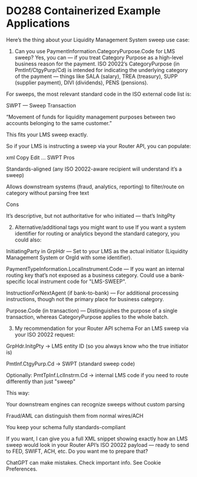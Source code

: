 # DO288 Containerized Example Applications

Here’s the thing about your Liquidity Management System sweep use case:

1. Can you use PaymentInformation.CategoryPurpose.Code for LMS sweep?
Yes, you can — if you treat Category Purpose as a high-level business reason for the payment. ISO 20022’s CategoryPurpose (in PmtInf/CtgyPurp/Cd) is intended for indicating the underlying category of the payment — things like SALA (salary), TREA (treasury), SUPP (supplier payment), DIVI (dividends), PENS (pensions).

For sweeps, the most relevant standard code in the ISO external code list is:

SWPT — Sweep Transaction

“Movement of funds for liquidity management purposes between two accounts belonging to the same customer.”

This fits your LMS sweep exactly.

So if your LMS is instructing a sweep via your Router API, you can populate:

xml
Copy
Edit
<PmtInf>
   ...
   <CtgyPurp>
      <Cd>SWPT</Cd>
   </CtgyPurp>
</PmtInf>
Pros

Standards-aligned (any ISO 20022-aware recipient will understand it’s a sweep)

Allows downstream systems (fraud, analytics, reporting) to filter/route on category without parsing free text

Cons

It’s descriptive, but not authoritative for who initiated — that’s InitgPty

2. Alternative/additional tags you might want to use
If you want a system identifier for routing or analytics beyond the standard category, you could also:

InitiatingParty in GrpHdr — Set to your LMS as the actual initiator (<Nm>Liquidity Management System</Nm> or OrgId with some identifier).

PaymentTypeInformation.LocalInstrument.Code — If you want an internal routing key that’s not exposed as a business category. Could use a bank-specific local instrument code for "LMS-SWEEP".

InstructionForNextAgent (if bank-to-bank) — For additional processing instructions, though not the primary place for business category.

Purpose.Code (in transaction) — Distinguishes the purpose of a single transaction, whereas CategoryPurpose applies to the whole batch.

3. My recommendation for your Router API schema
For an LMS sweep via your ISO 20022 request:

GrpHdr.InitgPty → LMS entity ID (so you always know who the true initiator is)

PmtInf.CtgyPurp.Cd → SWPT (standard sweep code)

Optionally: PmtTpInf.LclInstrm.Cd → internal LMS code if you need to route differently than just "sweep"

This way:

Your downstream engines can recognize sweeps without custom parsing

Fraud/AML can distinguish them from normal wires/ACH

You keep your schema fully standards-compliant

If you want, I can give you a full XML snippet showing exactly how an LMS sweep would look in your Router API’s ISO 20022 payload — ready to send to FED, SWIFT, ACH, etc.
Do you want me to prepare that?














ChatGPT can make mistakes. Check important info. See Cookie Preferences.


